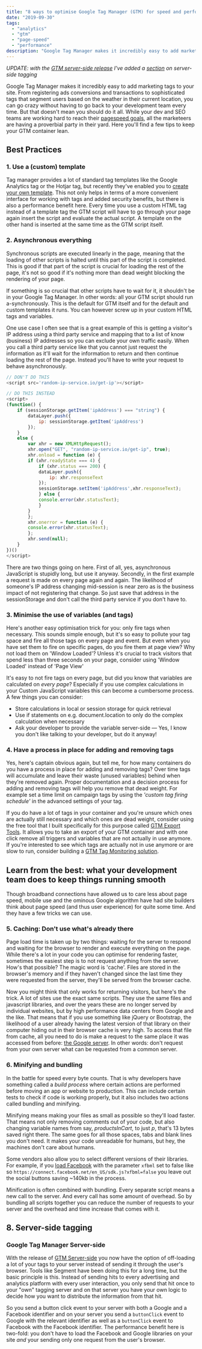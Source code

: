 ```yaml
---
title: "8 ways to optimise Google Tag Manager (GTM) for speed and performance"
date: "2019-09-30"
tags: 
  - "analytics"
  - "gtm"
  - "page-speed"
  - "performance"
description: "Google Tag Manager makes it incredibly easy to add marketing tags to your site. From registering ads conversions and transactions to sophisticated tags that segment users based on the weather in their current location, you can go crazy without having to go back to your development team every time. But that doesn't mean you should do it all. While your dev and SEO teams are working hard to reach their pagespeed goals all the marketeers are having a proverbial party in their yard. Here you'll find a few tips to keep your GTM container lean and fast."
---
```


_UPDATE: with the [GTM server-side release](https://www.dumkydewilde.nl/2020/08/why-googles-new-gtm-server-side-tagging-solution-is-a-big-win-win-for-both-your-website-and-google/) I've added a [section](#server-side) on server-side tagging_

Google Tag Manager makes it incredibly easy to add marketing tags to your site. From registering ads conversions and transactions to sophisticated tags that segment users based on the weather in their current location, you can go crazy without having to go back to your development team every time. But that doesn't mean you should do it all. While your dev and SEO teams are working hard to reach their [pagespeed goals](https://developers.google.com/speed/pagespeed/insights/), all the marketeers are having a proverbial party in their yard. Here you'll find a few tips to keep your GTM container lean.

## Best Practices

### 1\. Use a (custom) template

Tag manager provides a lot of standard tag templates like the Google Analytics tag or the Hotjar tag, but recently they've enabled you to [create your own template](https://www.dumkydewilde.nl/2019/06/gtm-custom-templates-how-to-think-about-building-your-own/). This not only helps in terms of a more convenient interface for working with tags and added security benefits, but there is also a performance benefit here. Every time you use a custom HTML tag instead of a template tag the GTM script will have to go through your page again insert the script and evaluate the actual script. A template on the other hand is inserted at the same time as the GTM script itself.

### 2\. Asynchronous everything

Synchronous scripts are executed linearly in the page, meaning that the loading of other scripts is halted until this part of the script is completed. This is good if that part of the script is crucial for loading the rest of the page, it's not so good if it's nothing more than dead weight blocking the rendering of your page.

If something is so crucial that other scripts have to wait for it, it shouldn't be in your Google Tag Manager. In other words: all your GTM script should run a-synchronously. This is the default for GTM itself and for the default and custom templates it runs. You can however screw up in your custom HTML tags and variables.

One use case I often see that is a great example of this is getting a visitor's IP address using a third party service and mapping that to a list of know (business) IP addresses so you can exclude your own traffic easily. When you call a third party service like that you cannot just request the information as it'll wait for the information to return and then continue loading the rest of the page. Instead you'll have to write your request to behave asynchronously.

```javascript
// DON'T DO THIS
<script src='random-ip-service.io/get-ip'></script>

// DO THIS INSTEAD
<script>
(function() {
    if (sessionStorage.getItem('ipAddress') === "string") {
        dataLayer.push({
            ip: sessionStorage.getItem('ipAddress')
        }); 
    }
    else {
        var xhr = new XMLHttpRequest();
        xhr.open("GET", "random-ip-service.io/get-ip", true);
        xhr.onload = function (e) {
        if (xhr.readyState === 4) {
            if (xhr.status === 200) {
            dataLayer.push({
                ip: xhr.responseText
            });
            sessionStorage.setItem('ipAddress',xhr.responseText);
            } else {
            console.error(xhr.statusText);
            }
        }
        };
        xhr.onerror = function (e) {
        console.error(xhr.statusText);
        };
        xhr.send(null);
    }
})()
</script>
```

There are two things going on here. First of all, yes, asynchronous JavaScript is stupidly long, but use it anyway. Secondly, in the first example a request is made on every page again and again. The likelihood of someone's IP address changing mid-session is near zero as is the business impact of not registering that change. So just save that address in the sessionStorage and don't call the third party service if you don't have to.

### 3\. Minimise the use of variables (and tags)

Here's another easy optimisation trick for you: only fire tags when necessary. This sounds simple enough, but it's so easy to pollute your tag space and fire all those tags on every page and event. But even when you have set them to fire on specific pages, do you fire them at page view? Why not load them on 'Window Loaded'? Unless it's crucial to track visitors that spend less than three seconds on your page, consider using 'Window Loaded' instead of 'Page View'

It's easy to not fire tags on every page, but did you know that variables are calculated on _every page_? Especially if you use complex calculations in your Custom JavaScript variables this can become a cumbersome process. A few things you can consider:

- Store calculations in local or session storage for quick retrieval
- Use if statements on e.g. document.location to only do the complex calculation when necessary
- Ask your developer to provide the variable server-side — Yes, I know you don't like talking to your developer, but do it anyway!

### 4\. Have a process in place for adding and removing tags

Yes, here's captain obvious again, but tell me, for how many containers do you have a process in place for adding and removing tags? Over time tags will accumulate and leave their waste (unused variables) behind when they're removed again. Proper documentation and a decision process for adding and removing tags will help you remove that dead weight. For example set a time limit on campaign tags by using the _'custom tag firing schedule'_ in the advanced settings of your tag.

If you do have a lot of tags in your container and you're unsure which ones are actually still necessary and which ones are dead weight, consider using the free tool that I built specifically for this purpose called [GTM Export Tools](https://gtm-export-tools.web.app/). It allows you to take an export of your GTM container and with one click remove all triggers and variables that are not actually in use anymore. If you're interested to see which tags are actually not in use anymore or are slow to run, consider building a [GTM Tag Monitoring solution](https://www.dumkydewilde.nl/2020/07/building-a-complete-tag-monitoring-solution-for-google-tag-manager/).

## Learn from the best: what your development team does to keep things running smooth

Though broadband connections have allowed us to care less about page speed, mobile use and the ominous Google algorithm have had site builders think about page speed (and thus user experience) for quite some time. And they have a few tricks we can use.

### 5\. Caching: Don't use what's already there

Page load time is taken up by two things: waiting for the server to respond and waiting for the browser to render and execute everything on the page. While there's a lot in your code you can optimise for rendering faster, sometimes the easiest step is to not request anything from the server. How's that possible? The magic word is 'cache'. Files are stored in the browser's memory and if they haven't changed since the last time they were requested from the server, they'll be served from the browser cache.

Now you might think that only works for returning visitors, but here's the trick. A lot of sites use the exact same scripts. They use the same files and javascript libraries, and over the years these are no longer served by individual websites, but by high performance data centers from Google and the like. That means that if you use something like jQuery or Bootstrap, the likelihood of a user already having the latest version of that library on their computer hiding out in their browser cache is very high. To access that file from cache, all you need to do is make a request to the same place it was accessed from before: [the Google server](https://developers.google.com/speed/libraries). In other words: don't request from your own server what can be requested from a common server.

### 6\. Minifying and bundling

In the battle for speed every byte counts. That is why developers have something called a _build process_ where certain actions are performed before moving an app or website to production. This can include certain tests to check if code is working properly, but it also includes two actions called bundling and minifying.

Minifying means making your files as small as possible so they'll load faster. That means not only removing comments out of your code, but also changing variable names from say, _productsInCart_, to just _p_, that's 13 bytes saved right there. The same goes for all those spaces, tabs and blank lines you don't need. It makes your code unreadable for humans, but hey, the machines don't care about humans.

Some vendors also allow you to select different versions of their libraries. For example, if you [load Facebook](https://developers.facebook.com/docs/javascript/advanced-setup/) with the parameter `xfbml` set to false like so `https://connect.facebook.net/en_US/sdk.js?xfbml=false` you leave out the social buttons saving ~140kb in the process.

Minification is often combined with bundling. Every separate script means a new call to the server. And every call has some amount of overhead. So by bundling all scripts together you can reduce the number of requests to your server and the overhead and time increase that comes with it.

## 8\. Server-side tagging

### Google Tag Manager Server-side

With the release of [GTM Server-side](https://www.dumkydewilde.nl/2020/08/why-googles-new-gtm-server-side-tagging-solution-is-a-big-win-win-for-both-your-website-and-google/) you now have the option of off-loading a lot of your tags to your server instead of sending it through the user's browser. Tools like Segment have been doing this for a long time, but the basic principle is this. Instead of sending hits to every advertising and analytics platform with every user interaction, you only send that hit once to your "own" tagging server and on that server you have your own logic to decide how you want to distribute the information from that hit.

So you send a button click event to your server with both a Google and a Facebook identifier and on your server you send a `buttonClick` event to Google with the relevant identifier as well as a `buttonClick` event to Facebook with the Facebook identifier. The performance benefit here is two-fold: you don't have to load the Facebook and Google libraries on your site _and_ your sending only one request from the user's browser.

